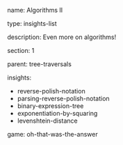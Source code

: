 name: Algorithms II

type: insights-list

description: Even more on algorithms!

section: 1

parent: tree-traversals

insights:
  - reverse-polish-notation
  - parsing-reverse-polish-notation
  - binary-expression-tree
  - exponentiation-by-squaring
  - levenshtein-distance

game: oh-that-was-the-answer
